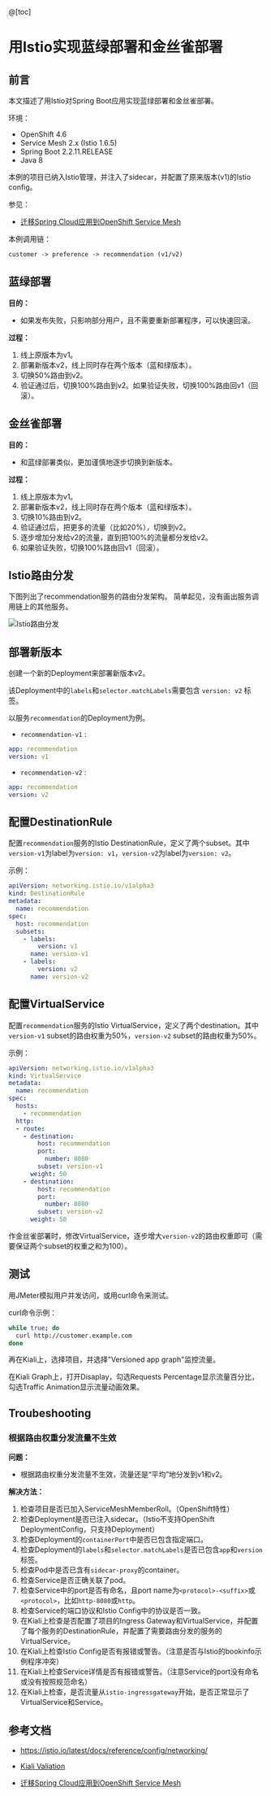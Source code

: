 @[toc]
# 用Istio实现蓝绿部署和金丝雀部署

## 前言

本文描述了用Istio对Spring Boot应用实现蓝绿部署和金丝雀部署。

环境：

- OpenShift 4.6
- Service Mesh 2.x (Istio 1.6.5)
- Spring Boot 2.2.11.RELEASE
- Java 8



本例的项目已纳入Istio管理，并注入了sidecar，并配置了原来版本(v1)的Istio config。

参见：

* [迁移Spring Cloud应用到OpenShift Service Mesh](https://cookcode.blog.csdn.net/article/details/111328930)

  

本例调用链：

```txt
customer -> preference -> recommendation (v1/v2)
```



## 蓝绿部署

**目的：**

- 如果发布失败，只影响部分用户，且不需要重新部署程序，可以快速回滚。



**过程：**

1. 线上原版本为v1。
2. 部署新版本v2，线上同时存在两个版本（蓝和绿版本）。
3. 切换50%路由到v2。
4. 验证通过后，切换100%路由到v2。如果验证失败，切换100%路由回v1（回滚）。



## 金丝雀部署

**目的：**

- 和蓝绿部署类似，更加谨慎地逐步切换到新版本。



**过程：**

1. 线上原版本为v1。
2. 部署新版本v2，线上同时存在两个版本（蓝和绿版本）。
3. 切换10%路由到v2。
4. 验证通过后，把更多的流量（比如20%），切换到v2。
5. 逐步增加分发给v2的流量，直到把100%的流量都分发给v2。
6. 如果验证失败，切换100%路由回v1（回滚）。


## Istio路由分发
下图列出了recommendation服务的路由分发架构。
简单起见，没有画出服务调用链上的其他服务。

![Istio路由分发](https://img-blog.csdnimg.cn/20201220111400118.png?x-oss-process=image/watermark,type_ZmFuZ3poZW5naGVpdGk,shadow_10,text_aHR0cHM6Ly9ibG9nLmNzZG4ubmV0L25rbGluc2lydWk=,size_16,color_FFFFFF,t_70#pic_center)





## 部署新版本

创建一个新的Deployment来部署新版本v2。

该Deployment中的`labels`和`selector.matchLabels`需要包含 `version: v2` 标签。



以服务`recommendation`的Deployment为例。



- `recommendation-v1` :

```yaml
app: recommendation
version: v1
```



- `recommendation-v2` :

```yaml
app: recommendation
version: v2
```




## 配置DestinationRule

配置`recommendation`服务的Istio DestinationRule，定义了两个subset。其中`version-v1`为label为`version: v1`，`version-v2`为label为`version: v2`。



示例：

```yaml
apiVersion: networking.istio.io/v1alpha3
kind: DestinationRule
metadata:
  name: recommendation
spec:
  host: recommendation
  subsets:
    - labels:
        version: v1
      name: version-v1
    - labels:
        version: v2
      name: version-v2
```



## 配置VirtualService



配置`recommendation`服务的Istio VirtualService，定义了两个destination。其中`version-v1` subset的路由权重为50%，`version-v2` subset的路由权重为50%。



示例：

```yaml
apiVersion: networking.istio.io/v1alpha3
kind: VirtualService
metadata:
  name: recommendation
spec:
  hosts:
    - recommendation
  http:
  - route:
    - destination:
        host: recommendation
        port:
          number: 8080
        subset: version-v1
      weight: 50
    - destination:
        host: recommendation
        port:
          number: 8080
        subset: version-v2
      weight: 50

```



作金丝雀部署时，修改VirtualService，逐步增大`version-v2`的路由权重即可（需要保证两个subset的权重之和为100）。



## 测试



用JMeter模拟用户并发访问，或用curl命令来测试。



curl命令示例：

```bash
while true; do
  curl http://customer.example.com
done
```





再在Kiali上，选择项目，并选择"Versioned app graph"监控流量。

在Kiali Graph上，打开Disaplay，勾选Requests Percentage显示流量百分比，勾选Traffic Animation显示流量动画效果。



## Troubeshooting



### 根据路由权重分发流量不生效

**问题：**

- 根据路由权重分发流量不生效，流量还是“平均”地分发到v1和v2。

  

**解决方法：**

1. 检查项目是否已加入ServiceMeshMemberRoll。（OpenShift特性）
2. 检查Deployment是否已注入sidecar。（Istio不支持OpenShift DeploymentConfig，只支持Deployment）
3. 检查Deployment的`containerPort`中是否已包含指定端口。
4. 检查Deployment的`labels`和`selector.matchLabels`是否已包含`app`和`version`标签。
5. 检查Pod中是否已含有`sidecar-proxy`的container。
6. 检查Service是否正确关联了pod。
7. 检查Service中的port是否有命名，且port name为`<protocol>-<suffix>`或`<protocol>`，比如`http-8080`或`http`。
8. 检查Service的端口协议和Istio Config中的协议是否一致。
9. 在Kiali上检查是否配置了项目的Ingress Gateway和VirtualService，并配置了每个服务的DestinationRule，并配置了需要路由分发的服务的VirtualService。
10. 在Kiali上检查Istio Config是否有报错或警告。（注意是否与Istio的bookinfo示例程序冲突）
11. 在Kiali上检查Service详情是否有报错或警告。（注意Service的port没有命名或没有按照规范命名）
12. 在Kiali上检查，是否流量从`istio-ingressgateway`开始，是否正常显示了VirtualService和Service。



## 参考文档

* <https://istio.io/latest/docs/reference/config/networking/>

* [Kiali Valiation](<https://kiali.io/documentation/v1.15/validations>)

* [迁移Spring Cloud应用到OpenShift Service Mesh](https://cookcode.blog.csdn.net/article/details/111328930)


